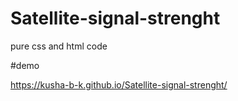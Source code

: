 # Satellite-signal-strenght
pure css and html code


#demo 

https://kusha-b-k.github.io/Satellite-signal-strenght/


